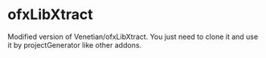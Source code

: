 ofxLibXtract
============

Modified version of Venetian/ofxLibXtract. You just need to clone it and use it by projectGenerator like other addons.